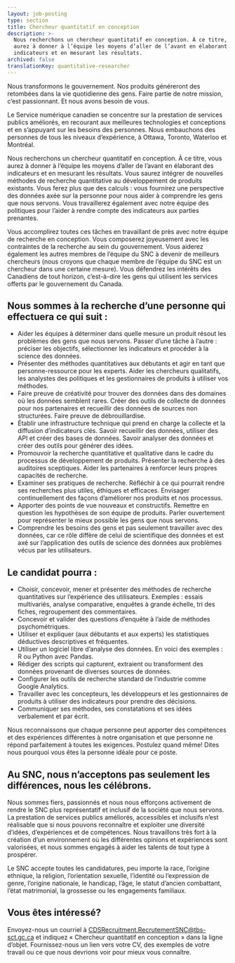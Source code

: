 ```yaml
---
layout: job-posting
type: section
title: Chercheur quantitatif en conception
description: >-
  Nous recherchons un chercheur quantitatif en conception. À ce titre, vous
  aurez à donner à l’équipe les moyens d’aller de l’avant en élaborant des
  indicateurs et en mesurant les résultats.
archived: false
translationKey: quantitative-researcher
---
```

Nous transformons le gouvernement. Nos produits généreront des retombées dans la vie quotidienne des gens. Faire partie de notre mission, c’est passionnant. Et nous avons besoin de vous.

Le Service numérique canadien se concentre sur la prestation de services publics améliorés, en recourant aux meilleures technologies et conceptions et en s’appuyant sur les besoins des personnes. Nous embauchons des personnes de tous les niveaux d’expérience, à Ottawa, Toronto, Waterloo et Montréal.

Nous recherchons un chercheur quantitatif en conception. À ce titre, vous aurez à donner à l’équipe les moyens d’aller de l’avant en élaborant des indicateurs et en mesurant les résultats. Vous saurez intégrer de nouvelles méthodes de recherche quantitative au développement de produits existants. Vous ferez plus que des calculs : vous fournirez une perspective des données axée sur la personne pour nous aider à comprendre les gens que nous servons. Vous travaillerez également avec notre équipe des politiques pour l’aider à rendre compte des indicateurs aux parties prenantes.

Vous accomplirez toutes ces tâches en travaillant de près avec notre équipe de recherche en conception. Vous composerez joyeusement avec les contraintes de la recherche au sein du gouvernement. Vous aiderez également les autres membres de l’équipe du SNC à devenir de meilleurs chercheurs (nous croyons que chaque membre de l’équipe du SNC est un chercheur dans une certaine mesure). Vous défendrez les intérêts des Canadiens de tout horizon, c’est-à-dire les gens qui utilisent les services offerts par le gouvernement du Canada.

## Nous sommes à la recherche d’une personne qui effectuera ce qui suit :

* Aider les équipes à déterminer dans quelle mesure un produit résout les problèmes des gens que nous servons. Passer d’une tâche à l’autre : préciser les objectifs, sélectionner les indicateurs et procéder à la science des données.
* Présenter des méthodes quantitatives aux débutants et agir en tant que personne-ressource pour les experts. Aider les chercheurs qualitatifs, les analystes des politiques et les gestionnaires de produits à utiliser vos méthodes.
* Faire preuve de créativité pour trouver des données dans des domaines où les données semblent rares. Créer des outils de collecte de données pour nos partenaires et recueillir des données de sources non structurées. Faire preuve de débrouillardise.
* Établir une infrastructure technique qui prend en charge la collecte et la diffusion d’indicateurs clés. Savoir recueillir des données, utiliser des API et créer des bases de données. Savoir analyser des données et créer des outils pour générer des idées.
* Promouvoir la recherche quantitative et qualitative dans le cadre du processus de développement de produits. Présenter la recherche à des auditoires sceptiques. Aider les partenaires à renforcer leurs propres capacités de recherche.
* Examiner ses pratiques de recherche. Réfléchir à ce qui pourrait rendre ses recherches plus utiles, éthiques et efficaces. Envisager continuellement des façons d’améliorer nos produits et nos processus.
* Apporter des points de vue nouveaux et constructifs. Remettre en question les hypothèses de son équipe de produits. Parler ouvertement pour représenter le mieux possible les gens que nous servons.
* Comprendre les besoins des gens et pas seulement travailler avec des données, car ce rôle diffère de celui de scientifique des données et est axé sur l’application des outils de science des données aux problèmes vécus par les utilisateurs. 

## Le candidat pourra :

* Choisir, concevoir, mener et présenter des méthodes de recherche quantitatives sur l’expérience des utilisateurs. Exemples : essais multivariés, analyse comparative, enquêtes à grande échelle, tri des fiches, regroupement des commentaires.
* Concevoir et valider des questions d’enquête à l’aide de méthodes psychométriques.
* Utiliser et expliquer (aux débutants et aux experts) les statistiques déductives descriptives et fréquentes.
* Utiliser un logiciel libre d’analyse des données. En voici des exemples : R ou Python avec Pandas.
* Rédiger des scripts qui capturent, extraient ou transforment des données provenant de diverses sources de données.
* Configurer les outils de recherche standard de l’industrie comme Google Analytics.
* Travailler avec les concepteurs, les développeurs et les gestionnaires de produits à utiliser des indicateurs pour prendre des décisions.
* Communiquer ses méthodes, ses constatations et ses idées verbalement et par écrit.

Nous reconnaissons que chaque personne peut apporter des compétences et des expériences différentes à notre organisation et que personne ne répond parfaitement à toutes les exigences. Postulez quand même! Dites nous pourquoi vous êtes la personne idéale pour ce poste.

## Au SNC, nous n’acceptons pas seulement les différences, nous les célébrons.

Nous sommes fiers, passionnés et nous nous efforçons activement de rendre le SNC plus représentatif et inclusif de la société que nous servons. La prestation de services publics améliorés, accessibles et inclusifs n’est réalisable que si nous pouvons reconnaître et exploiter une diversité d’idées, d’expériences et de compétences. Nous travaillons très fort à la création d’un environnement où les différentes opinions et expériences sont valorisées, et nous sommes engagés à aider les talents de tout type à prospérer.

Le SNC accepte toutes les candidatures, peu importe la race, l’origine ethnique, la religion, l’orientation sexuelle, l’identité ou l’expression de genre, l’origine nationale, le handicap, l’âge, le statut d’ancien combattant, l’état matrimonial, la grossesse ou les engagements familiaux.

## Vous êtes intéressé?

Envoyez-nous un courriel à [CDSRecruitment.RecrutementSNC@tbs-sct.gc.ca](CDSRecruitment.RecrutementSNC@tbs-sct.gc.ca) et indiquez « Chercheur quantitatif en conception » dans la ligne d’objet. Fournissez-nous un lien vers votre CV, des exemples de votre travail ou ce que nous devrions voir pour mieux vous connaître.
